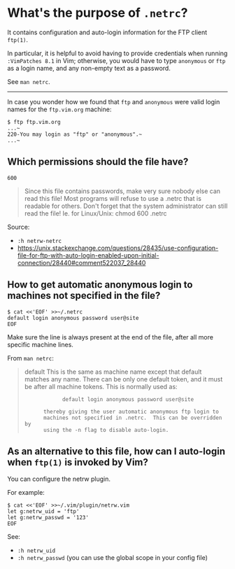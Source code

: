 # What's the purpose of `.netrc`?

It contains configuration and auto-login information for the FTP client `ftp(1)`.

In particular, it is helpful to avoid having to provide credentials when running
`:VimPatches 8.1` in Vim; otherwise, you would have to type `anonymous` or `ftp`
as a login name, and any non-empty text as a password.

See `man netrc`.

---

In case  you wonder  how we found  that `ftp` and  `anonymous` were  valid login
names for the `ftp.vim.org` machine:

    $ ftp ftp.vim.org
    ...~
    220-You may login as "ftp" or "anonymous".~
    ...~

## Which permissions should the file have?

`600`

> Since this file contains passwords, make very sure nobody else can
> read this file!  Most programs will refuse to use a .netrc that is
> readable for others.  Don't forget that the system administrator can
> still read the file!  Ie. for Linux/Unix: chmod 600 .netrc

Source:

- `:h netrw-netrc`
- <https://unix.stackexchange.com/questions/28435/use-configuration-file-for-ftp-with-auto-login-enabled-upon-initial-connection/28440#comment522037_28440>

## How to get automatic anonymous login to machines not specified in the file?

    $ cat <<'EOF' >>~/.netrc
    default login anonymous password user@site
    EOF

Make sure  the line is  always present at  the end of  the file, after  all more
specific machine lines.

From `man netrc`:

> default   This is the same as machine name except that default matches
>           any name.  There can be only one default token, and it must be
>           after all machine tokens.  This is normally used as:
>
>                 default login anonymous password user@site
>
>           thereby giving the user automatic anonymous ftp login to
>           machines not specified in .netrc.  This can be overridden by
>           using the -n flag to disable auto-login.

## As an alternative to this file, how can I auto-login when `ftp(1)` is invoked by Vim?

You can configure the netrw plugin.

For example:

    $ cat <<'EOF' >>~/.vim/plugin/netrw.vim
    let g:netrw_uid = 'ftp'
    let g:netrw_passwd = '123'
    EOF

See:

   - `:h netrw_uid`
   - `:h netrw_passwd` (you can use the global scope in your config file)

